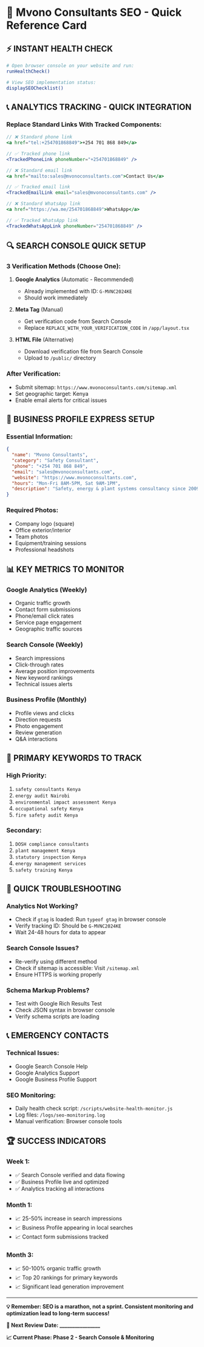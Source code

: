 # 🚀 Mvono Consultants SEO - Quick Reference Card

## ⚡ **INSTANT HEALTH CHECK**
```bash
# Open browser console on your website and run:
runHealthCheck()

# View SEO implementation status:
displaySEOChecklist()
```

## 📞 **ANALYTICS TRACKING - QUICK INTEGRATION**

### **Replace Standard Links With Tracked Components:**

```jsx
// ❌ Standard phone link
<a href="tel:+254701868849">+254 701 868 849</a>

// ✅ Tracked phone link
<TrackedPhoneLink phoneNumber="+254701868849" />
```

```jsx
// ❌ Standard email link  
<a href="mailto:sales@mvonoconsultants.com">Contact Us</a>

// ✅ Tracked email link
<TrackedEmailLink email="sales@mvonoconsultants.com" />
```

```jsx
// ❌ Standard WhatsApp link
<a href="https://wa.me/254701868849">WhatsApp</a>

// ✅ Tracked WhatsApp link
<TrackedWhatsAppLink phoneNumber="254701868849" />
```

## 🔍 **SEARCH CONSOLE QUICK SETUP**

### **3 Verification Methods (Choose One):**

1. **Google Analytics** (Automatic - Recommended)
   - Already implemented with ID: `G-MVNC2024KE`
   - Should work immediately

2. **Meta Tag** (Manual)
   - Get verification code from Search Console
   - Replace `REPLACE_WITH_YOUR_VERIFICATION_CODE` in `/app/layout.tsx`

3. **HTML File** (Alternative)
   - Download verification file from Search Console
   - Upload to `/public/` directory

### **After Verification:**
- Submit sitemap: `https://www.mvonoconsultants.com/sitemap.xml`
- Set geographic target: Kenya
- Enable email alerts for critical issues

## 🏢 **BUSINESS PROFILE EXPRESS SETUP**

### **Essential Information:**
```json
{
  "name": "Mvono Consultants",
  "category": "Safety Consultant", 
  "phone": "+254 701 868 849",
  "email": "sales@mvonoconsultants.com",
  "website": "https://www.mvonoconsultants.com",
  "hours": "Mon-Fri 8AM-5PM, Sat 9AM-1PM",
  "description": "Safety, energy & plant systems consultancy since 2009"
}
```

### **Required Photos:**
- Company logo (square)
- Office exterior/interior
- Team photos  
- Equipment/training sessions
- Professional headshots

## 📊 **KEY METRICS TO MONITOR**

### **Google Analytics (Weekly)**
- Organic traffic growth
- Contact form submissions
- Phone/email click rates
- Service page engagement
- Geographic traffic sources

### **Search Console (Weekly)**  
- Search impressions
- Click-through rates
- Average position improvements
- New keyword rankings
- Technical issues alerts

### **Business Profile (Monthly)**
- Profile views and clicks
- Direction requests  
- Photo engagement
- Review generation
- Q&A interactions

## 🎯 **PRIMARY KEYWORDS TO TRACK**

### **High Priority:**
1. `safety consultants Kenya`
2. `energy audit Nairobi`  
3. `environmental impact assessment Kenya`
4. `occupational safety Kenya`
5. `fire safety audit Kenya`

### **Secondary:**
1. `DOSH compliance consultants`
2. `plant management Kenya`
3. `statutory inspection Kenya`
4. `energy management services`
5. `safety training Kenya`

## 🚨 **QUICK TROUBLESHOOTING**

### **Analytics Not Working?**
- Check if `gtag` is loaded: Run `typeof gtag` in browser console
- Verify tracking ID: Should be `G-MVNC2024KE`
- Wait 24-48 hours for data to appear

### **Search Console Issues?**
- Re-verify using different method
- Check if sitemap is accessible: Visit `/sitemap.xml`
- Ensure HTTPS is working properly

### **Schema Markup Problems?**
- Test with Google Rich Results Test
- Check JSON syntax in browser console
- Verify schema scripts are loading

## 📞 **EMERGENCY CONTACTS**

### **Technical Issues:**
- Google Search Console Help
- Google Analytics Support  
- Google Business Profile Support

### **SEO Monitoring:**
- Daily health check script: `/scripts/website-health-monitor.js`
- Log files: `/logs/seo-monitoring.log`
- Manual verification: Browser console tools

## 🏆 **SUCCESS INDICATORS**

### **Week 1:**
- ✅ Search Console verified and data flowing
- ✅ Business Profile live and optimized
- ✅ Analytics tracking all interactions

### **Month 1:**
- 📈 25-50% increase in search impressions
- 📈 Business Profile appearing in local searches  
- 📈 Contact form submissions tracked

### **Month 3:**
- 📈 50-100% organic traffic growth
- 📈 Top 20 rankings for primary keywords
- 📈 Significant lead generation improvement

---

**💡 Remember: SEO is a marathon, not a sprint. Consistent monitoring and optimization lead to long-term success!**

**🎯 Next Review Date: ________________**

**📈 Current Phase: Phase 2 - Search Console & Monitoring**